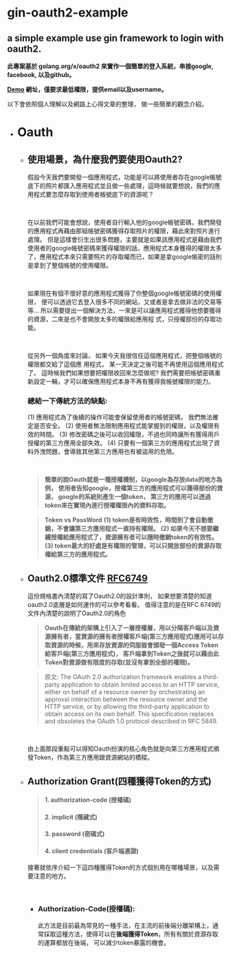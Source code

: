 # gin-oauth2-example

## a simple example use gin framework to login with oauth2. 

**此專案基於 golang.org/x/oauth2 來實作一個簡單的登入系統，串接google, facebook, 以及github。** 

**[Demo](https://ginoauth-example.herokuapp.com/login) 網址，僅要求最低權限，提供email以及username。**

以下會依照個人理解以及網路上心得文章的整理， 做一些簡單的觀念介紹。

- # Oauth

  - ## 使用場景，為什麼我們要使用Oauth2?
    假設今天我們要開發一個應用程式，功能是可以將使用者存在google帳號底下的照片都匯入應用程式並且做一些處理，這時候就要想說，我們的應用程式要怎麼存取到使用者帳號底下的資源呢？  
    
    <br>
    
    在以前我們可能會想說，使用者自行輸入他的google帳號密碼，我們開發的應用程式再藉由那組帳號密碼獲得存取照片的權限，藉此來對照片進行處理。 但是這樣會衍生出很多問題，主要就是如果該應用程式是藉由我們使用者的google帳號密碼來獲得權限的話，應用程式本身獲得的權限太多了，應用程式本來只需要照片的存取權而已，如果是拿google帳密的話則是拿到了整個帳號的使用權限。  
    
    <br>
    
    如果現在有個不懷好意的應用程式獲得了你整個google帳號密碼的使用權限， 便可以透過它去登入很多不同的網站，又或者是拿去做非法的交易等等...  所以需要提出一個解決方法，一來是可以讓應用程式獲得他想要獲得的資源，二來是也不會開放太多的權限給應用程 式，只授權部份的存取功能。  
    
    <br>
    
    從另外一個角度來討論， 如果今天我很信任這個應用程式，把整個帳號的權限都交給了這個應
    用程式， 某一天決定之後可能不再使用這個應用程式了。 這時候我們如果想要把權限收回來怎麼做呢?  我們需要把帳號密碼重新設定一輪，才可以確保應用程式本身不再有獲得我帳號權限的能力。  


    ### 總結一下傳統方法的缺點:
    (1) 應用程式為了後續的操作可能會保留使用者的帳號密碼， 我們無法確定是否安全。
    (2) 使用者無法限制應用程式能掌握到的權限，以及權限有效的時間。
    (3) 修改密碼之後可以收回權限，不過也同時讓所有獲得用戶授權的第三方應用全部失效。
    (4) 只要有一個第三方的應用程式出現了資料外洩問題，會導致其他第三方應用也有被盜用的危險。

    </br>
        
    > **簡單的說Oauth就是一種授權機制，以google為存放data的地方為例， 使用者告知google，授權第三方的應用程式可以獲得部份的資源， google的系統則產生一個token， 第三方的應用可以透過token來在實現內進行授權權限內的資料存取。**


    > **Token vs PassWord**
    > **(1) token是有時效性，時間到了會自動撤銷，不會讓第三方應用程式一直持有權限。**
    > **(2) 如果今天不想要繼續授權給應用程式了，資源擁有者可以隨時撤銷token的有效性。**
    > **(3) token最大的好處是有權限的管理，可以只開放部份的資源存取權給第三方的應用程式。**

  - ## Oauth2.0標準文件 [RFC6749](https://tools.ietf.org/html/rfc6749)
    這份規格書內清楚的寫了Oauth2.0的設計準則， 如果想要清楚的知道oauth2.0底層是如何運作的可以參考看看。
    值得注意的是在RFC 6749的文件內清楚的說明了Oauth2.0的角色
    > **Oauth在傳統的架構上引入了一層授權層，用以分隔客戶端以及資源擁有者，當資源的擁有者授權客戶端(第三方應用程式)應用可以存取資源的時候，用來存放資源的伺服器會頒發一個Access Token給客戶端(第三方應用程式)， 客戶端拿到Token之後就可以藉由此Token對資源做有限度的存取(並沒有拿到全部的權限)。**

    > 原文: 
    > The OAuth 2.0 authorization framework enables a third-party   application to obtain limited access to an HTTP service, either on   behalf of a resource owner by orchestrating an approval interaction   between the resource owner and the HTTP service, or by allowing the   third-party application to obtain access on its own behalf.  This   specification replaces and obsoletes the OAuth 1.0 protocol described   in RFC 5849.
    
    </br>

    由上面那段重點可以得知Oauth扮演的核心角色就是向第三方應用程式頒發Token，作為第三方應用跟資源網站的橋樑。

  - ## Authorization Grant(四種獲得Token的方式)
    > #### 1. **authorization-code (授權碼)**
    > #### 2. **implicit (隱藏式)**
    > #### 3. **password (密碼式)**
    > #### 4. **client credentials (客戶端憑證)**
    
    接著就依序介紹一下這四種獲得Token的方式個別用在哪種場景，以及需要注意的地方。
    
    </br>
    
    - ### Authorization-Code(授權碼):
        此方法是目前最為常見的一種手法，在主流的前後端分離架構上，通常採取這種方法，使得可以在**後端獲得Token**，所有有關於資源存取的運算都放在後端， 可以減少token暴露的機會。




